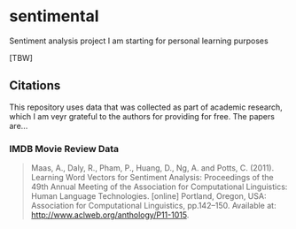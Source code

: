 # sentimental
Sentiment analysis project I am starting for personal learning purposes

[TBW]

## Citations

This repository uses data that was collected as part of academic research, which I am veyr grateful
to the authors for providing for free. The papers are...

### IMDB Movie Review Data

> Maas, A., Daly, R., Pham, P., Huang, D., Ng, A. and Potts, C. (2011). Learning Word Vectors for Sentiment Analysis: Proceedings of the 49th Annual Meeting of the Association for Computational Linguistics: Human Language Technologies. [online] Portland, Oregon, USA: Association for Computational Linguistics, pp.142–150. Available at: http://www.aclweb.org/anthology/P11-1015.

